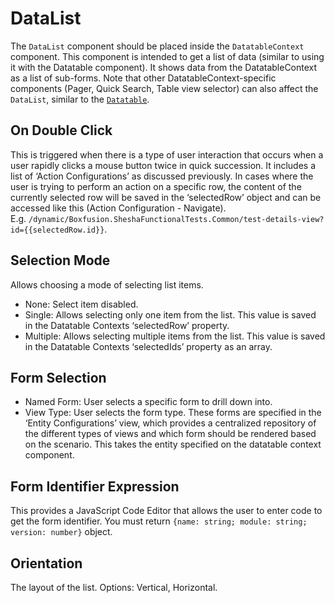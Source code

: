 # DataList

The `DataList` component should be placed inside the `DatatableContext` component. This component is intended to get a list of data (similar to using it with the Datatable component). It shows data from the DatatableContext as a list of sub-forms. Note that other DatatableContext-specific components (Pager, Quick Search, Table view selector) can also affect the `DataList`, similar to the [`Datatable`](/docs/front-end-basics/form-components/data-display/data-table/datatable.md).

[//]: # (<iframe width="100%" height="500" src="https://pd-docs-adminportal-test.shesha.dev/shesha/forms-designer/?id=cf652775-9c95-44e4-8152-8c52f174d830" title="Columns Component" ></iframe>)

## On Double Click

This is triggered when there is a type of user interaction that occurs when a user rapidly clicks a mouse button twice in quick succession. It includes a list of ‘Action Configurations’ as discussed previously. In cases where the user is trying to perform an action on a specific row, the content of the currently selected row will be saved in the ‘selectedRow’ object and can be accessed like this (Action Configuration - Navigate). <br/>
E.g. `/dynamic/Boxfusion.SheshaFunctionalTests.Common/test-details-view?id={{selectedRow.id}}`.

## Selection Mode

Allows choosing a mode of selecting list items.

- None: Select item disabled.
- Single: Allows selecting only one item from the list. This value is saved in the Datatable Contexts ‘selectedRow’ property.
- Multiple: Allows selecting multiple items from the list. This value is saved in the Datatable Contexts ‘selectedIds’ property as an array.

## Form Selection

- Named Form: User selects a specific form to drill down into.
- View Type: User selects the form type. These forms are specified in the ‘Entity Configurations’ view, which provides a centralized repository of the different types of views and which form should be rendered based on the scenario. This takes the entity specified on the datatable context component.

## Form Identifier Expression

This provides a JavaScript Code Editor that allows the user to enter code to get the form identifier. You must return `{name: string; module: string; version: number}` object.

## Orientation

The layout of the list. Options: Vertical, Horizontal.
